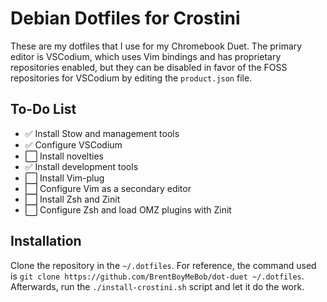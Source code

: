 # Debian Dotfiles for Crostini
These are my dotfiles that I use for my Chromebook Duet. The primary editor is VSCodium, which uses Vim bindings and has proprietary repositories enabled, but they can be disabled in favor of the FOSS repositories for VSCodium by editing the `product.json` file. 

## To-Do List
- ✅ Install Stow and management tools
- ✅ Configure VSCodium
- ⬜ Install novelties
- ✅ Install development tools
- ⬜ Install Vim-plug
- ⬜ Configure Vim as a secondary editor
- ⬜ Install Zsh and Zinit
- ⬜ Configure Zsh and load OMZ plugins with Zinit

## Installation
Clone the repository in the `~/.dotfiles`. For reference, the command used is `git clone https://github.com/BrentBoyMeBob/dot-duet ~/.dotfiles`. Afterwards, run the `./install-crostini.sh` script and let it do the work.